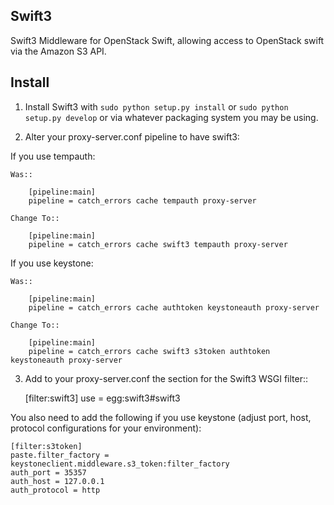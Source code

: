 Swift3
------

Swift3 Middleware for OpenStack Swift, allowing access to OpenStack
swift via the Amazon S3 API.


Install
-------

1) Install Swift3 with ``sudo python setup.py install`` or ``sudo python
   setup.py develop`` or via whatever packaging system you may be using.

2) Alter your proxy-server.conf pipeline to have swift3:

If you use tempauth:

    Was::

        [pipeline:main]
        pipeline = catch_errors cache tempauth proxy-server

    Change To::

        [pipeline:main]
        pipeline = catch_errors cache swift3 tempauth proxy-server

If you use keystone:

    Was::

        [pipeline:main]
        pipeline = catch_errors cache authtoken keystoneauth proxy-server

    Change To::

        [pipeline:main]
        pipeline = catch_errors cache swift3 s3token authtoken keystoneauth proxy-server

3) Add to your proxy-server.conf the section for the Swift3 WSGI filter::

    [filter:swift3]
    use = egg:swift3#swift3

You also need to add the following if you use keystone (adjust port, host, protocol configurations for your environment):

    [filter:s3token]
    paste.filter_factory = keystoneclient.middleware.s3_token:filter_factory
    auth_port = 35357
    auth_host = 127.0.0.1
    auth_protocol = http
